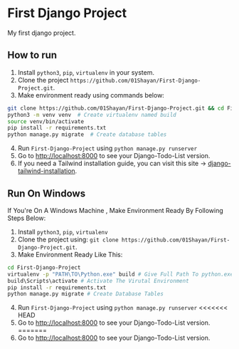 # First Django Project
My first django project.

## How to run
1. Install `python3`, `pip`, `virtualenv` in your system.
2. Clone the project `https://github.com/01Shayan/First-Django-Project.git`.
3. Make environment ready using commands below:
  ```bash
  git clone https://github.com/01Shayan/First-Django-Project.git && cd First-Django-Project
  python3 -m venv venv  # Create virtualenv named build
  source venv/bin/activate
  pip install -r requirements.txt
  python manage.py migrate  # Create database tables
  ```

4. Run `First-Django-Project` using `python manage.py runserver`
5. Go to [http://localhost:8000](http://localhost:8000) to see your Django-Todo-List version.
6. If you need a Tailwind installation guide, you can visit this site -> [django-tailwind-installation](https://django-tailwind.readthedocs.io/en/latest/installation.html).

## Run On Windows
If You're On A Windows Machine , Make Environment Ready By Following Steps Below:
1. Install `python3`, `pip`, `virtualenv` 
2. Clone the project using:  `git clone https://github.com/01Shayan/First-Django-Project.git`.
3. Make Environment Ready Like This:
  ```bash
  cd First-Django-Project
  virtualenv -p "PATH\TO\Python.exe" build # Give Full Path To python.exe
  build\Scripts\activate # Activate The Virutal Environment
  pip install -r requirements.txt
  python manage.py migrate # Create Database Tables
  ```
4. Run `First-Django-Project` using `python manage.py runserver`
<<<<<<< HEAD
5. Go to [http://localhost:8000](http://localhost:8000) to see your Django-Todo-List version.
=======
5. Go to [http://localhost:8000](http://localhost:8000) to see your Django-Todo-List version.